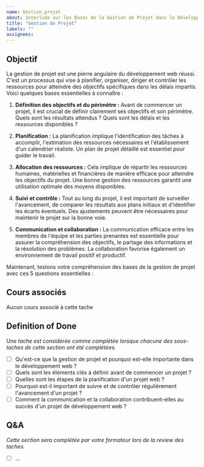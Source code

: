 ```yaml
---
name: Gestion_projet
about: Interlude sur les Bases de la Gestion de Projet dans le Développement Web
title: "Gestion de Projet"
labels: ""
assignees:
---
```


## Objectif

La gestion de projet est une pierre angulaire du développement web réussi. C'est un processus qui vise à planifier, organiser, diriger et contrôler les ressources pour atteindre des objectifs spécifiques dans les délais impartis. Voici quelques bases essentielles à connaître :



1. **Définition des objectifs et du périmètre :** Avant de commencer un projet, il est crucial de définir clairement ses objectifs et son périmètre. Quels sont les résultats attendus ? Quels sont les délais et les ressources disponibles ?

2. **Planification :** La planification implique l'identification des tâches à accomplir, l'estimation des ressources nécessaires et l'établissement d'un calendrier réaliste. Un plan de projet détaillé est essentiel pour guider le travail.

3. **Allocation des ressources :** Cela implique de répartir les ressources humaines, matérielles et financières de manière efficace pour atteindre les objectifs du projet. Une bonne gestion des ressources garantit une utilisation optimale des moyens disponibles.

4. **Suivi et contrôle :** Tout au long du projet, il est important de surveiller l'avancement, de comparer les résultats aux plans initiaux et d'identifier les écarts éventuels. Des ajustements peuvent être nécessaires pour maintenir le projet sur la bonne voie.

5. **Communication et collaboration :** La communication efficace entre les membres de l'équipe et les parties prenantes est essentielle pour assurer la compréhension des objectifs, le partage des informations et la résolution des problèmes. La collaboration favorise également un environnement de travail positif et productif.

Maintenant, testons votre compréhension des bases de la gestion de projet avec ces 5 questions essentielles :



## Cours associés

Aucun cours associé à cette tache


## Definition of Done

_Une tache est considérée comme complétée lorsque chacune des sous-taches de cette section ont été complétées._

- [ ] Qu'est-ce que la gestion de projet et pourquoi est-elle importante dans le développement web ?
- [ ] Quels sont les éléments clés à définir avant de commencer un projet ?
- [ ] Quelles sont les étapes de la planification d'un projet web ?
- [ ] Pourquoi est-il important de suivre et de contrôler régulièrement l'avancement d'un projet ?
- [ ] Comment la communication et la collaboration contribuent-elles au succès d'un projet de développement web ?

## Q&A

_Cette section sera complétée par votre formateur lors de la review des taches._

- [ ] ...